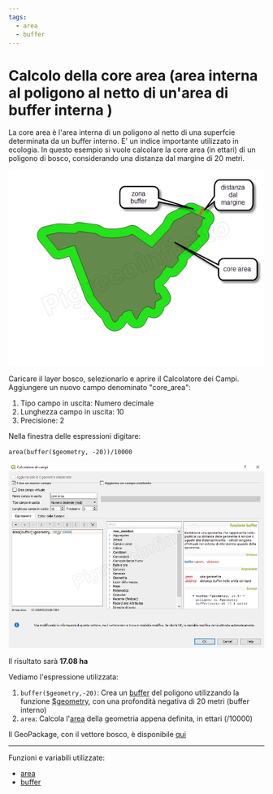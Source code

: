 ```yaml
---
tags:
  - area
  - buffer
---
```


# Calcolo della core area (area interna al poligono al netto di un'area di buffer interna )

La core area è l'area interna di un poligono al netto di una superfcie determinata da un buffer interno. E' un indice importante utilizzato in ecologia.
In questo esempio si vuole calcolare la core area (in ettari) di un poligono di bosco, considerando una distanza dal margine di 20 metri.

[![](../img/esempi/core_area/img1.png)](../img/esempi/core_area/img1.png)

Caricare il layer bosco, selezionarlo e aprire il Calcolatore dei Campi. Aggiungere un nuovo campo denominato "core_area":
1. Tipo campo in uscita: Numero decimale
2. Lunghezza campo in uscita: 10
3. Precisione: 2

Nella finestra delle espressioni digitare:

```
area(buffer($geometry, -20))/10000
```

[![](../img/esempi/core_area/img2.png)](../img/esempi/core_area/img2.png)

Il risultato sarà **17.08 ha**

Vediamo l'espressione utilizzata:

1. `buffer($geometry,-20)`: Crea un [buffer](../gr_funzioni/geometria/geometria_unico.md#buffer) del poligono utilizzando la funzione [$geometry](../gr_funzioni/geometria/geometria_unico.md#geometry), con una profondità negativa di 20 metri (buffer interno)
2. `area`: Calcola l'[area](../gr_funzioni/geometria/geometria_unico.md#area_1) della geometria appena definita, in ettari (/10000)

Il GeoPackage, con il vettore bosco, è disponibile [qui](../prova_tu/core_area.zip)

---

Funzioni e variabili utilizzate:

* [area](../gr_funzioni/geometria/geometria_unico.md#area_1)
* [buffer](../gr_funzioni/geometria/geometria_unico.md#buffer)
